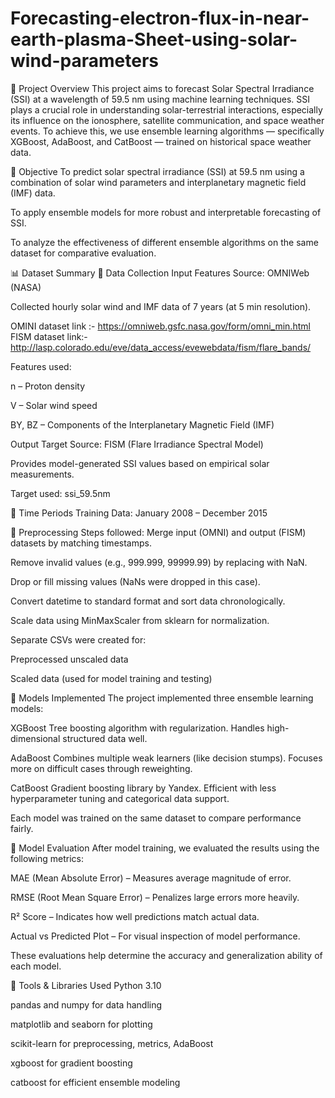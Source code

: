# Forecasting-electron-flux-in-near-earth-plasma-Sheet-using-solar-wind-parameters
🧭 Project Overview This project aims to forecast Solar Spectral Irradiance (SSI) at a wavelength of 59.5 nm using machine learning techniques. SSI plays a crucial role in understanding solar-terrestrial interactions, especially its influence on the ionosphere, satellite communication, and space weather events. To achieve this, we use ensemble learning algorithms — specifically XGBoost, AdaBoost, and CatBoost — trained on historical space weather data.

🎯 Objective To predict solar spectral irradiance (SSI) at 59.5 nm using a combination of solar wind parameters and interplanetary magnetic field (IMF) data.

To apply ensemble models for more robust and interpretable forecasting of SSI.

To analyze the effectiveness of different ensemble algorithms on the same dataset for comparative evaluation.

📊 Dataset Summary 🔹 Data Collection Input Features Source: OMNIWeb (NASA)

Collected hourly solar wind and IMF data of 7 years (at 5 min resolution).

OMINI dataset link :- https://omniweb.gsfc.nasa.gov/form/omni_min.html FISM dataset link:-http://lasp.colorado.edu/eve/data_access/evewebdata/fism/flare_bands/

Features used:

n – Proton density

V – Solar wind speed

BY, BZ – Components of the Interplanetary Magnetic Field (IMF)

Output Target Source: FISM (Flare Irradiance Spectral Model)

Provides model-generated SSI values based on empirical solar measurements.

Target used: ssi_59.5nm

🔹 Time Periods Training Data: January 2008 – December 2015

🧹 Preprocessing Steps followed: Merge input (OMNI) and output (FISM) datasets by matching timestamps.

Remove invalid values (e.g., 999.999, 99999.99) by replacing with NaN.

Drop or fill missing values (NaNs were dropped in this case).

Convert datetime to standard format and sort data chronologically.

Scale data using MinMaxScaler from sklearn for normalization.

Separate CSVs were created for:

Preprocessed unscaled data

Scaled data (used for model training and testing)

🤖 Models Implemented The project implemented three ensemble learning models:

XGBoost Tree boosting algorithm with regularization.
Handles high-dimensional structured data well.

AdaBoost Combines multiple weak learners (like decision stumps).
Focuses more on difficult cases through reweighting.

CatBoost Gradient boosting library by Yandex.
Efficient with less hyperparameter tuning and categorical data support.

Each model was trained on the same dataset to compare performance fairly.

🧪 Model Evaluation After model training, we evaluated the results using the following metrics:

MAE (Mean Absolute Error) – Measures average magnitude of error.

RMSE (Root Mean Square Error) – Penalizes large errors more heavily.

R² Score – Indicates how well predictions match actual data.

Actual vs Predicted Plot – For visual inspection of model performance.

These evaluations help determine the accuracy and generalization ability of each model.

🧰 Tools & Libraries Used Python 3.10

pandas and numpy for data handling

matplotlib and seaborn for plotting

scikit-learn for preprocessing, metrics, AdaBoost

xgboost for gradient boosting

catboost for efficient ensemble modeling
